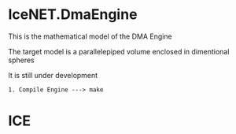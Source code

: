 # IceNET.DmaEngine

This is the mathematical model of the DMA Engine

The target model is a parallelepiped volume enclosed in dimentional spheres

It is still under development

	1. Compile Engine ---> make

# ICE
